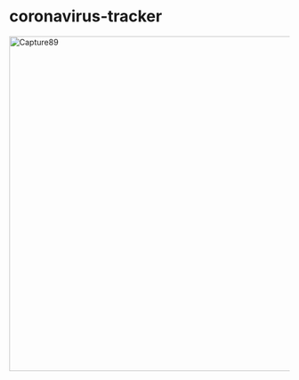 # coronavirus-tracker
<img width="602" alt="Capture89" src="https://user-images.githubusercontent.com/48667238/182005740-bddfba76-8b28-48e8-9ee3-c42fbe96b77d.PNG">
